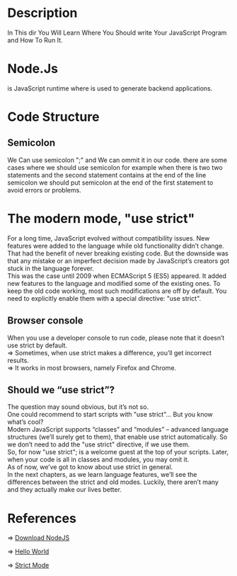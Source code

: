 # Description
In This dir You Will Learn Where You Should write Your JavaScript Program 
and How To Run It.
# Node.Js
is JavaScript runtime where is used to generate backend applications.
# Code Structure

<h2>Semicolon</h2>
We Can use semicolon ";" and We can ommit it in our code.
there are some cases where we should use semicolon for example
when there is two two statements and the second statement contains 
at the end of the line semicolon we should put semicolon at the end 
of the first statement to avoid errors or problems.

# The modern mode, "use strict"
For a long time, JavaScript evolved without compatibility issues. New features were added to the language while old functionality didn’t change.
<br>
That had the benefit of never breaking existing code. But the downside was that any mistake or an imperfect decision made by JavaScript’s creators got stuck in the language forever.
<br>
This was the case until 2009 when ECMAScript 5 (ES5) appeared. It added new features to the language and modified some of the existing ones. To keep the old code working, most such modifications are off by default. You need to explicitly enable them with a special directive: "use strict".
<br>
<h2>Browser console</h2>
When you use a developer console to run code, please note that it doesn’t use strict by default.
<br>
=> Sometimes, when use strict makes a difference, you’ll get incorrect results.
<br>
=> It works in most browsers, namely Firefox and Chrome.
<br>
<h2>Should we “use strict”?</h2>
The question may sound obvious, but it’s not so.
<br>
One could recommend to start scripts with "use strict"… But you know what’s cool?
<br>
Modern JavaScript supports “classes” and “modules” – advanced language structures (we’ll surely get to them), that enable use strict automatically. So we don’t need to add the "use strict" directive, if we use them.
<br>
So, for now "use strict"; is a welcome guest at the top of your scripts. Later, when your code is all in classes and modules, you may omit it.
<br>
As of now, we’ve got to know about use strict in general.
<br>
In the next chapters, as we learn language features, we’ll see the differences between the strict and old modes. Luckily, there aren’t many and they actually make our lives better.

# References
=> [Download NodeJS](https://nodejs.org/en)
<br>

=> [Hello World](https://javascript.info/hello-world)
<br>

=> [Strict Mode](https://javascript.info/strict-mode)
